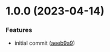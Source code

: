 # 1.0.0 (2023-04-14)


### Features

* initial commit ([aeeb9a9](https://github.com/hinternet/drupal-grumphp/commit/aeeb9a92a04ad1c6729ae34241b6ddd965a12827))
